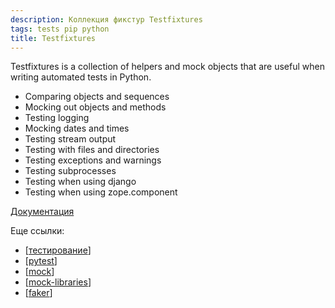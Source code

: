 ```yaml
---
description: Коллекция фикстур Testfixtures
tags: tests pip python
title: Testfixtures
---
```


Testfixtures is a collection of helpers and mock objects that are useful when writing automated tests in Python.

- Comparing objects and sequences
- Mocking out objects and methods
- Testing logging
- Mocking dates and times
- Testing stream output
- Testing with files and directories
- Testing exceptions and warnings
- Testing subprocesses
- Testing when using django
- Testing when using zope.component

[Документация](https://testfixtures.readthedocs.io/en/latest/)

Еще ссылки:

- [[тестирование]]
- [[pytest]]
- [[mock]]
- [[mock-libraries]]
- [[faker]]

[//begin]: # "Autogenerated link references for markdown compatibility"
[тестирование]: ..%2Flists%2F%D1%82%D0%B5%D1%81%D1%82%D0%B8%D1%80%D0%BE%D0%B2%D0%B0%D0%BD%D0%B8%D0%B5 "Основные принципы тестровния"
[pytest]: pytest "Pytest"
[mock]: mock "Mock-тесты"
[mock-libraries]: mock-libraries "Либы для создания моков"
[faker]: faker "Faker - пакет для создания фейковых данных для тестов"
[//end]: # "Autogenerated link references"
[//begin]: # "Autogenerated link references for markdown compatibility"
[тестирование]: ../lists/тестирование "Основные принципы тестровния"
[pytest]: pytest "Pytest"
[mock]: mock "Mock-тесты"
[mock-libraries]: mock-libraries "Либы для создания моков"
[faker]: faker "Faker - пакет для создания фейковых данных для тестов"
[//end]: # "Autogenerated link references"